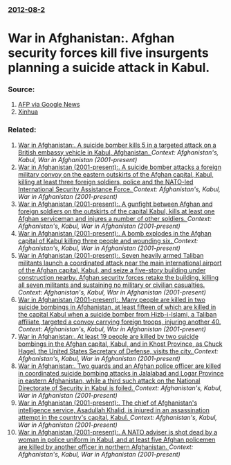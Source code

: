 ### [2012-08-2](/news/2012/08/2/index.md)

# War in Afghanistan:. Afghan security forces kill five insurgents planning a suicide attack in Kabul. 




### Source:

1. [AFP via Google News](http://www.google.com/hostednews/afp/article/ALeqM5hbPzDwAPnG9HeQB1H_ZeL3a-T2Xw?docId=CNG.b409f9338dffb929e7cd08a5c97a7ca3.1a1)
2. [Xinhua](http://news.xinhuanet.com/english/world/2012-08/02/c_131756440.htm)

### Related:

1. [War in Afghanistan:. A suicide bomber kills 5 in a targeted attack on a British embassy vehicle in Kabul, Afghanistan. ](/news/2014/11/27/war-in-afghanistan-a-suicide-bomber-kills-5-in-a-targeted-attack-on-a-british-embassy-vehicle-in-kabul-afghanistan.md) _Context: Afghanistan's, Kabul, War in Afghanistan (2001-present)_
2. [War in Afghanistan (2001-present):. A suicide bomber attacks a foreign military convoy on the eastern outskirts of the Afghan capital, Kabul, killing at least three foreign soldiers, police and the NATO-led International Security Assistance Force. ](/news/2013/12/27/war-in-afghanistan-2001-present-a-suicide-bomber-attacks-a-foreign-military-convoy-on-the-eastern-outskirts-of-the-afghan-capital-kab.md) _Context: Afghanistan's, Kabul, War in Afghanistan (2001-present)_
3. [War in Afghanistan (2001-present):. A gunfight between Afghan and foreign soldiers on the outskirts of the capital Kabul, kills at least one Afghan serviceman and injures a number of other soldiers. ](/news/2013/10/26/war-in-afghanistan-2001-present-a-gunfight-between-afghan-and-foreign-soldiers-on-the-outskirts-of-the-capital-kabul-kills-at-least-o.md) _Context: Afghanistan's, Kabul, War in Afghanistan (2001-present)_
4. [War in Afghanistan (2001-present):. A bomb explodes in the Afghan capital of Kabul killing three people and wounding six. ](/news/2013/06/18/war-in-afghanistan-2001-present-a-bomb-explodes-in-the-afghan-capital-of-kabul-killing-three-people-and-wounding-six.md) _Context: Afghanistan's, Kabul, War in Afghanistan (2001-present)_
5. [War in Afghanistan (2001-present):. Seven heavily armed Taliban militants launch a coordinated attack near the main international airport of the Afghan capital, Kabul, and seize a five-story building under construction nearby. Afghan security forces retake the building, killing all seven militants and sustaining no military or civilian casualties. ](/news/2013/06/10/war-in-afghanistan-2001-present-seven-heavily-armed-taliban-militants-launch-a-coordinated-attack-near-the-main-international-airport.md) _Context: Afghanistan's, Kabul, War in Afghanistan (2001-present)_
6. [War in Afghanistan (2001-present):. Many people are killed in two suicide bombings in Afghanistan, at least fifteen of which are killed in the capital Kabul when a suicide bomber from Hizb-i-Islami, a Taliban affiliate, targeted a convoy carrying foreign troops, injuring another 40. ](/news/2013/05/16/war-in-afghanistan-2001-present-many-people-are-killed-in-two-suicide-bombings-in-afghanistan-at-least-fifteen-of-which-are-killed-in.md) _Context: Afghanistan's, Kabul, War in Afghanistan (2001-present)_
7. [War in Afghanistan:. At least 19 people are killed by two suicide bombings in the Afghan capital, Kabul, and in Khost Province, as Chuck Hagel, the United States Secretary of Defense, visits the city. ](/news/2013/03/9/war-in-afghanistan-at-least-19-people-are-killed-by-two-suicide-bombings-in-the-afghan-capital-kabul-and-in-khost-province-as-chuck-hag.md) _Context: Afghanistan's, Kabul, War in Afghanistan (2001-present)_
8. [War in Afghanistan:. Two guards and an Afghan police officer are killed in coordinated suicide bombing attacks in Jalalabad and Logar Province in eastern Afghanistan, while a third such attack on the National Directorate of Security in Kabul is foiled. ](/news/2013/02/24/war-in-afghanistan-two-guards-and-an-afghan-police-officer-are-killed-in-coordinated-suicide-bombing-attacks-in-jalalabad-and-logar-provin.md) _Context: Afghanistan's, Kabul, War in Afghanistan (2001-present)_
9. [War in Afghanistan (2001-present):. The chief of Afghanistan's intelligence service, Asadullah Khalid, is injured in an assassination attempt in the country's capital, Kabul. ](/news/2012/12/6/war-in-afghanistan-2001-present-the-chief-of-afghanistan-s-intelligence-service-asadullah-khalid-is-injured-in-an-assassination-atte.md) _Context: Afghanistan's, Kabul, War in Afghanistan (2001-present)_
10. [War in Afghanistan (2001-present):. A NATO adviser is shot dead by a woman in police uniform in Kabul, and at least five Afghan policemen are killed by another officer in northern Afghanistan. ](/news/2012/12/24/war-in-afghanistan-2001-present-a-nato-adviser-is-shot-dead-by-a-woman-in-police-uniform-in-kabul-and-at-least-five-afghan-policemen.md) _Context: Afghanistan's, Kabul, War in Afghanistan (2001-present)_
